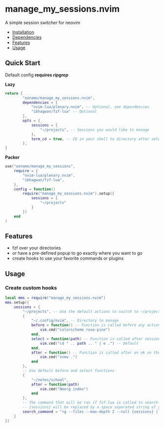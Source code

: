 # manage_my_sessions.nvim
A simple session switcher for neovim
<!--toc:start-->
- [Installation](#installation)
- [Dependencies](#dependencies)
- [Features](#features)
- [Usage](#uasge)
<!--toc:end-->
## Quick Start
Default config **requires _ripgrep_**

**Lazy**
```lua
return {
        "oonamo/manage_my_sessions.nvim",
        dependencies = { 
            "nvim-lua/plenary.nvim", -- Optional, see dependencies
            "ibhagwan/fzf-lua" -- Optional
        },
        opts = {
            sessions = {
                "~/projects", -- Sessions you would like to manage
            },
            term_cd = true, -- CD in your shell to directory after select
        },
}
```

**Packer**
```lua
use("oonamo/manage_my_sessions",
    require = {
        "nvim-lua/plenary.nvim",
        "ibhagwan/fzf-lua",
    },
    config = function()
        require("manage_my_sessions.nvim").setup({
            sessions = {
                "~/projects"
            }
        })
    end
)
```
## Features
- fzf over your directories
- or have a pre-defined popup to go exactly where you want to go
- create hooks to use your favorite commands or plugins

## Usage
### Create custom hooks
```lua
local mms = require("manage_my_sessions.nvim")
mms.setup({
    sessions = {
        "~/projects", -- Use the default actions to switch to ~/projects
        {
            "~/.config/nvim", -- Directory to manage
            before = function() -- Function is called before any action
                vim.cmd("colorscheme rose-pine")
            end,
            select = function(path) -- Function is called after session is selected
                vim.cmd("cd " .. path .. " | e .") -- Default
            end,
            after = function() -- Function is called after an ok on the select function
                vim.cmd("vnew .") 
            end
        },
        -- Use default before and select functions
        {
            "~/notes/school",
            after = function(path)
                vim.cmd("Neorg index")
            end
        },
        -- The command that will be ran if fzf-lua is called to search for sessions
        -- {sessions} will be replaced by a space seperated string of your sessions
        search_command = "rg --files --max-depth 2 --null {sessions} | xargs -0 dirname | uniq",
    }
})
```
